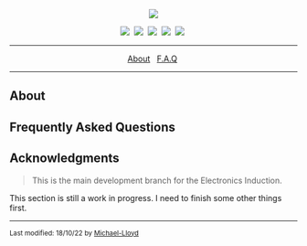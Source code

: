 <p align="center"> <img src="https://github.com/UNSW-Makerspaces/ElectronicsInduction/blob/main/software/www/src/Assets/logo.png?raw=true"/></p>


<p align="center">
<a target="_blank" href="documentation/README.md"><img src="https://img.shields.io/badge/DOCUMENTATION-orange?style=for-the-badge&color=ff0000" /></a>&nbsp;
  <a target="_blank" href=""><img src="https://img.shields.io/badge/HARDWARE-orange?style=for-the-badge&color=ff0000" /></a>&nbsp;
  <a target="_blank" href=""><img src="https://img.shields.io/badge/SOFTWARE-orange?style=for-the-badge&color=ff0000" /></a>&nbsp;
  <a target="_blank" href=""><img src="https://img.shields.io/badge/EQUIPMENT-orange?style=for-the-badge&color=ff0000" /></a>&nbsp;
  <a target="_blank" href=""><img src="https://img.shields.io/badge/ARCHIVE-orange?style=for-the-badge&color=ff0000" /></a>&nbsp;
</p>

---

<p align="center">
  <a href="#about">About</a> &nbsp;
  <a href="#faq">F.A.Q</a>&nbsp;
</p>

  
---

## About 

## Frequently Asked Questions

## Acknowledgments 

> This is the main development branch for the Electronics Induction.  

  This section is still a work in progress. I need to finish some other things first. 

---

<sub> Last modified: 18/10/22 by <a href="github.com/Michael-Lloyd">Michael-Lloyd</a></sub> 
